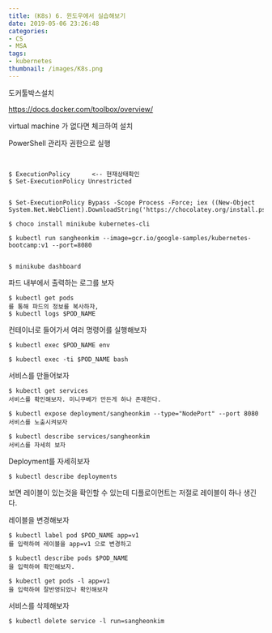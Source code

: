 ```yaml
---
title: (K8s) 6. 윈도우에서 실습해보기
date: 2019-05-06 23:26:48
categories:
- CS
- MSA
tags:
- kubernetes
thumbnail: /images/K8s.png
---
```



도커툴박스설치


https://docs.docker.com/toolbox/overview/

virtual machine 가 없다면 체크하여 설치


PowerShell 관리자 권한으로 실행

```


$ ExecutionPolicy      <-- 현재상태확인
$ Set-ExecutionPolicy Unrestricted


$ Set-ExecutionPolicy Bypass -Scope Process -Force; iex ((New-Object System.Net.WebClient).DownloadString('https://chocolatey.org/install.ps1'))

$ choco install minikube kubernetes-cli

$ kubectl run sangheonkim --image=gcr.io/google-samples/kubernetes-bootcamp:v1 --port=8080


$ minikube dashboard

```
파드 내부에서 출력하는 로그를 보자
```
$ kubectl get pods
를 통해 파드의 정보를 복사하자,
$ kubectl logs $POD_NAME
```

컨테이너로 들어가서 여러 명령어를 실행해보자
```
$ kubectl exec $POD_NAME env

$ kubectl exec -ti $POD_NAME bash
```

서비스를 만들어보자

```
$ kubectl get services
서비스를 확인해보자. 미니쿠베가 만든게 하나 존재한다.

$ kubectl expose deployment/sangheonkim --type="NodePort" --port 8080
서비스를 노출시켜보자

$ kubectl describe services/sangheonkim
서비스를 자세히 보자

```

Deployment를 자세히보자
```
$ kubectl describe deployments
```
보면 레이블이 있는것을 확인할 수 있는데 디플로이먼트는 저절로 레이블이 하나 생긴다.


레이블을 변경해보자
```
$ kubectl label pod $POD_NAME app=v1
를 입력하여 레이블을 app=v1 으로 변경하고

$ kubectl describe pods $POD_NAME
을 입력하여 확인해보자.

$ kubectl get pods -l app=v1
을 입력하여 잘반영되었나 확인해보자
```
서비스를 삭제해보자
```
$ kubectl delete service -l run=sangheonkim
```
